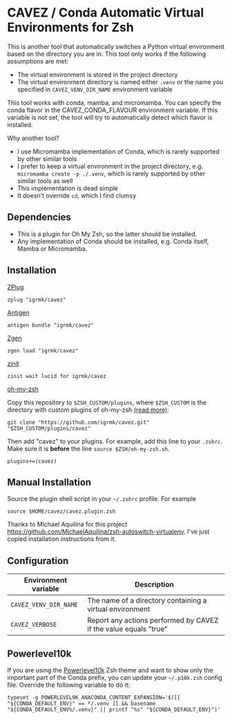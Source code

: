 CAVEZ / Conda Automatic Virtual Environments for Zsh
====================================================

This is another tool that automatically switches a Python virtual environment based on the directory you are in.
This tool only works if the following assumptions are met:
  * The virtual environment is stored in the project directory
  * The virtual environment directory is named either `.venv`
    or the name you specified in `CAVEZ_VENV_DIR_NAME` environment variable

This tool works with conda, mamba, and micromamba.
You can specify the conda flavor in the CAVEZ_CONDA_FLAVOUR environment variable.
If this variable is not set, the tool will try to automatically detect which flavor is installed.

Why another tool?

  * I use Micromamba implementation of Conda, which is rarely supported by other similar tools
  * I prefer to keep a virtual environment in the project directory,
    e.g. `micromamba create -p ./.venv`,
    which is rarely supported by other similar tools as well
  * This implementation is dead simple
  * It doesn't override `cd`, which I find clumsy

Dependencies
------------

  * This is a plugin for Oh My Zsh, so the latter should be installed.
  * Any implementation of Conda should be installed, e.g. Conda itself, Mamba or Micromamba.

Installation
------------

[ZPlug](https://github.com/zplug/zplug)

    zplug "igrmk/cavez"

[Antigen](https://github.com/zsh-users/antigen)

    antigen bundle "igrmk/cavez"

[Zgen](https://github.com/tarjoilija/zgen)

    zgen load "igrmk/cavez"

[zinit](https://github.com/zdharma-continuum/zinit)

    zinit wait lucid for igrmk/cavez

[oh-my-zsh](https://github.com/robbyrussell/oh-my-zsh)

Copy this repository to `$ZSH_CUSTOM/plugins`, where `$ZSH_CUSTOM` is the directory with custom plugins of oh-my-zsh
[(read more)](https://github.com/robbyrussell/oh-my-zsh/wiki/Customization/):

    git clone "https://github.com/igrmk/cavez.git" "$ZSH_CUSTOM/plugins/cavez"

Then add "cavez" to your plugins. For example, add this line to your `.zshrc`. Make sure it is **before** the line
`source $ZSH/oh-my-zsh.sh`.

    plugins+=(cavez)

Manual Installation
-------------------

Source the plugin shell script in your `~/.zshrc` profile. For example

    source $HOME/cavez/cavez.plugin.zsh

Thanks to Michael Aquilina for this project https://github.com/MichaelAquilina/zsh-autoswitch-virtualenv.
I've just copied installation instructions from it.

Configuration
-------------

| Environment variable  | Description                                                      |
| --------------------- | ---------------------------------------------------------------- |
| `CAVEZ_VENV_DIR_NAME` | The name of a directory containing a virtual environment         |
| `CAVEZ_VERBOSE`       | Report any actions performed by CAVEZ if the value equals "true" |

Powerlevel10k
-------------

If you are using the [Powerlevel10k](https://github.com/romkatv/powerlevel10k) Zsh theme and want to show only the important part of the Conda prefix, you can update your `~/.p10k.zsh` config file.
Override the following variable to do it:

    typeset -g POWERLEVEL9K_ANACONDA_CONTENT_EXPANSION='$([[ "${CONDA_DEFAULT_ENV}" == */.venv ]] && basename "${CONDA_DEFAULT_ENV%/.venv}" || printf "%s" "${CONDA_DEFAULT_ENV}")'
